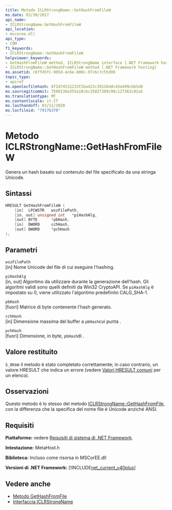 ```yaml
---
title: Metodo ICLRStrongName::GetHashFromFileW
ms.date: 03/30/2017
api_name:
- ICLRStrongName.GetHashFromFileW
api_location:
- mscoree.dll
api_type:
- COM
f1_keywords:
- ICLRStrongName::GetHashFromFileW
helpviewer_keywords:
- GetHashFromFileW method, ICLRStrongName interface [.NET Framework hosting]
- ICLRStrongName::GetHashFromFileW method [.NET Framework hosting]
ms.assetid: c6ff45fc-905d-4c6e-b00c-97c6c7c55d99
topic_type:
- apiref
ms.openlocfilehash: 8f2d74531233f2ba423c39126ddc43e499cbb5d8
ms.sourcegitcommit: 7588136e355e10cbc2582f389c90c127363c02a5
ms.translationtype: MT
ms.contentlocale: it-IT
ms.lasthandoff: 03/12/2020
ms.locfileid: "79176370"
---
```

# <a name="iclrstrongnamegethashfromfilew-method"></a>Metodo ICLRStrongName::GetHashFromFileW
Genera un hash basato sul contenuto del file specificato da una stringa Unicode.  
  
## <a name="syntax"></a>Sintassi  
  
```cpp  
HRESULT GetHashFromFileW (
    [in]  LPCWSTR   wszFilePath,  
    [in, out] unsigned int   *piHashAlg,  
    [out] BYTE      *pbHash,  
    [in]  DWORD     cchHash,  
    [out] DWORD     *pchHash  
);
```  
  
## <a name="parameters"></a>Parametri  
 `wszFilePath`  
 [in] Nome Unicode del file di cui eseguire l'hashing.  
  
 `piHashAlg`  
 [in, out] Algoritmo da utilizzare durante la generazione dell'hash. Gli algoritmi validi sono quelli definiti da Win32 CryptoAPI. Se `piHashAlg` è impostato su 0, viene utilizzato l'algoritmo predefinito CALG_SHA-1.  
  
 `pbHash`  
 [fuori] Matrice di byte contenente l'hash generato.  
  
 `cchHash`  
 [in] Dimensione massima del buffer a `pbHash`cui punta .  
  
 `pchHash`  
 [fuori] Dimensione, in byte, `pbHash`di .  
  
## <a name="return-value"></a>Valore restituito  
 `S_OK`se il metodo è stato completato correttamente; in caso contrario, un valore HRESULT che indica un errore (vedere [Valori HRESULT comuni](/windows/win32/seccrypto/common-hresult-values) per un elenco).  
  
## <a name="remarks"></a>Osservazioni  
 Questo metodo è lo stesso del metodo [ICLRStrongName::GetHashFromFile,](../../../../docs/framework/unmanaged-api/hosting/iclrstrongname-gethashfromfile-method.md) con la differenza che la specifica del nome file è Unicode anziché ANSI.  
  
## <a name="requirements"></a>Requisiti  
 **Piattaforme:** vedere [Requisiti di sistema di .NET Framework](../../../../docs/framework/get-started/system-requirements.md).  
  
 **Intestazione:** MetaHost.h  
  
 **Biblioteca:** Incluso come risorsa in MSCorEE.dll  
  
 **Versioni di .NET Framework:** [!INCLUDE[net_current_v40plus](../../../../includes/net-current-v40plus-md.md)]  
  
## <a name="see-also"></a>Vedere anche

- [Metodo GetHashFromFile](../../../../docs/framework/unmanaged-api/hosting/iclrstrongname-gethashfromfile-method.md)
- [Interfaccia ICLRStrongName](../../../../docs/framework/unmanaged-api/hosting/iclrstrongname-interface.md)
